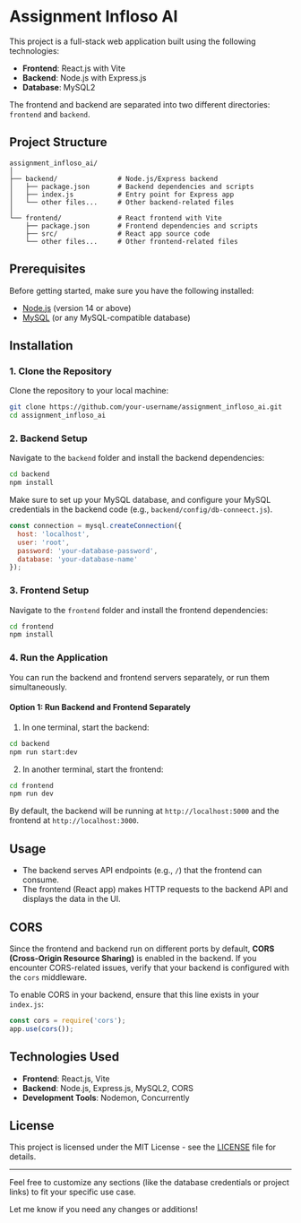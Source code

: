 
# Assignment Infloso AI

This project is a full-stack web application built using the following technologies:

- **Frontend**: React.js with Vite
- **Backend**: Node.js with Express.js
- **Database**: MySQL2

The frontend and backend are separated into two different directories: `frontend` and `backend`.

## Project Structure

```
assignment_infloso_ai/
│
├── backend/               # Node.js/Express backend
│   ├── package.json       # Backend dependencies and scripts
│   ├── index.js           # Entry point for Express app
│   └── other files...     # Other backend-related files
│
└── frontend/              # React frontend with Vite
    ├── package.json       # Frontend dependencies and scripts
    ├── src/               # React app source code
    └── other files...     # Other frontend-related files
```

## Prerequisites

Before getting started, make sure you have the following installed:

- [Node.js](https://nodejs.org/en/) (version 14 or above)
- [MySQL](https://www.mysql.com/) (or any MySQL-compatible database)

## Installation

### 1. Clone the Repository

Clone the repository to your local machine:

```bash
git clone https://github.com/your-username/assignment_infloso_ai.git
cd assignment_infloso_ai
```

### 2. Backend Setup

Navigate to the `backend` folder and install the backend dependencies:

```bash
cd backend
npm install
```

Make sure to set up your MySQL database, and configure your MySQL credentials in the backend code (e.g., `backend/config/db-conneect.js`).

```js
const connection = mysql.createConnection({
  host: 'localhost',
  user: 'root',
  password: 'your-database-password',
  database: 'your-database-name'
});
```

### 3. Frontend Setup

Navigate to the `frontend` folder and install the frontend dependencies:

```bash
cd frontend
npm install
```

### 4. Run the Application

You can run the backend and frontend servers separately, or run them simultaneously.

#### Option 1: Run Backend and Frontend Separately

1. In one terminal, start the backend:

```bash
cd backend
npm run start:dev
```

2. In another terminal, start the frontend:

```bash
cd frontend
npm run dev
```

By default, the backend will be running at `http://localhost:5000` and the frontend at `http://localhost:3000`.


## Usage

- The backend serves API endpoints (e.g., `/`) that the frontend can consume.
- The frontend (React app) makes HTTP requests to the backend API and displays the data in the UI.

## CORS

Since the frontend and backend run on different ports by default, **CORS (Cross-Origin Resource Sharing)** is enabled in the backend. If you encounter CORS-related issues, verify that your backend is configured with the `cors` middleware.

To enable CORS in your backend, ensure that this line exists in your `index.js`:

```js
const cors = require('cors');
app.use(cors());
```

## Technologies Used

- **Frontend**: React.js, Vite
- **Backend**: Node.js, Express.js, MySQL2, CORS
- **Development Tools**: Nodemon, Concurrently

## License

This project is licensed under the MIT License - see the [LICENSE](LICENSE) file for details.

---

Feel free to customize any sections (like the database credentials or project links) to fit your specific use case.

Let me know if you need any changes or additions!